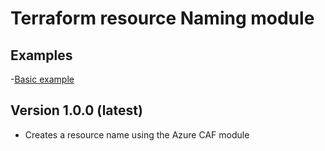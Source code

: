 # Terraform resource Naming module

## Examples

-[Basic example](./examples/resource_naming/README.md)

## Version 1.0.0 (latest)

- Creates a resource name using the Azure CAF module
